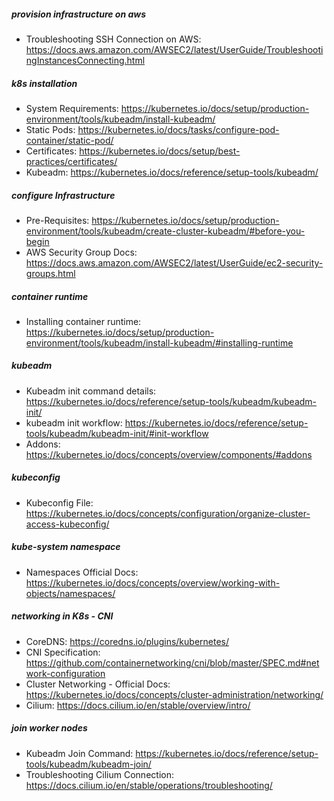 ##### provision infrastructure on aws 
* Troubleshooting SSH Connection on AWS: https://docs.aws.amazon.com/AWSEC2/latest/UserGuide/TroubleshootingInstancesConnecting.html

##### k8s installation
* System Requirements: https://kubernetes.io/docs/setup/production-environment/tools/kubeadm/install-kubeadm/
* Static Pods: https://kubernetes.io/docs/tasks/configure-pod-container/static-pod/
* Certificates: https://kubernetes.io/docs/setup/best-practices/certificates/
* Kubeadm: https://kubernetes.io/docs/reference/setup-tools/kubeadm/

##### configure Infrastructure
* Pre-Requisites: https://kubernetes.io/docs/setup/production-environment/tools/kubeadm/create-cluster-kubeadm/#before-you-begin
* AWS Security Group Docs: https://docs.aws.amazon.com/AWSEC2/latest/UserGuide/ec2-security-groups.html

##### container runtime 
* Installing container runtime: https://kubernetes.io/docs/setup/production-environment/tools/kubeadm/install-kubeadm/#installing-runtime

##### kubeadm 
* Kubeadm init command details: https://kubernetes.io/docs/reference/setup-tools/kubeadm/kubeadm-init/
* kubeadm init workflow: https://kubernetes.io/docs/reference/setup-tools/kubeadm/kubeadm-init/#init-workflow
* Addons: https://kubernetes.io/docs/concepts/overview/components/#addons

##### kubeconfig
* Kubeconfig File: https://kubernetes.io/docs/concepts/configuration/organize-cluster-access-kubeconfig/

##### kube-system namespace
* Namespaces Official Docs: https://kubernetes.io/docs/concepts/overview/working-with-objects/namespaces/

##### networking in K8s - CNI 
* CoreDNS: https://coredns.io/plugins/kubernetes/
* CNI Specification: https://github.com/containernetworking/cni/blob/master/SPEC.md#network-configuration
* Cluster Networking - Official Docs: https://kubernetes.io/docs/concepts/cluster-administration/networking/
* Cilium: https://docs.cilium.io/en/stable/overview/intro/ 

##### join worker nodes
* Kubeadm Join Command: https://kubernetes.io/docs/reference/setup-tools/kubeadm/kubeadm-join/
* Troubleshooting Cilium Connection: https://docs.cilium.io/en/stable/operations/troubleshooting/



